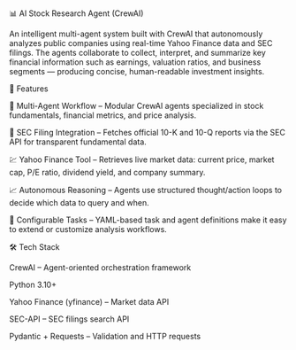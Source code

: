 📊 AI Stock Research Agent (CrewAI)

An intelligent multi-agent system built with CrewAI that autonomously analyzes public companies using real-time Yahoo Finance data and SEC filings.
The agents collaborate to collect, interpret, and summarize key financial information such as earnings, valuation ratios, and business segments — producing concise, human-readable investment insights.

🚀 Features

🤖 Multi-Agent Workflow – Modular CrewAI agents specialized in stock fundamentals, financial metrics, and price analysis.

🧾 SEC Filing Integration – Fetches official 10-K and 10-Q reports via the SEC API
 for transparent fundamental data.

💹 Yahoo Finance Tool – Retrieves live market data: current price, market cap, P/E ratio, dividend yield, and company summary.

📈 Autonomous Reasoning – Agents use structured thought/action loops to decide which data to query and when.

🧠 Configurable Tasks – YAML-based task and agent definitions make it easy to extend or customize analysis workflows.

🛠️ Tech Stack

CrewAI – Agent-oriented orchestration framework

Python 3.10+

Yahoo Finance (yfinance) – Market data API

SEC-API – SEC filings search API

Pydantic + Requests – Validation and HTTP requests
